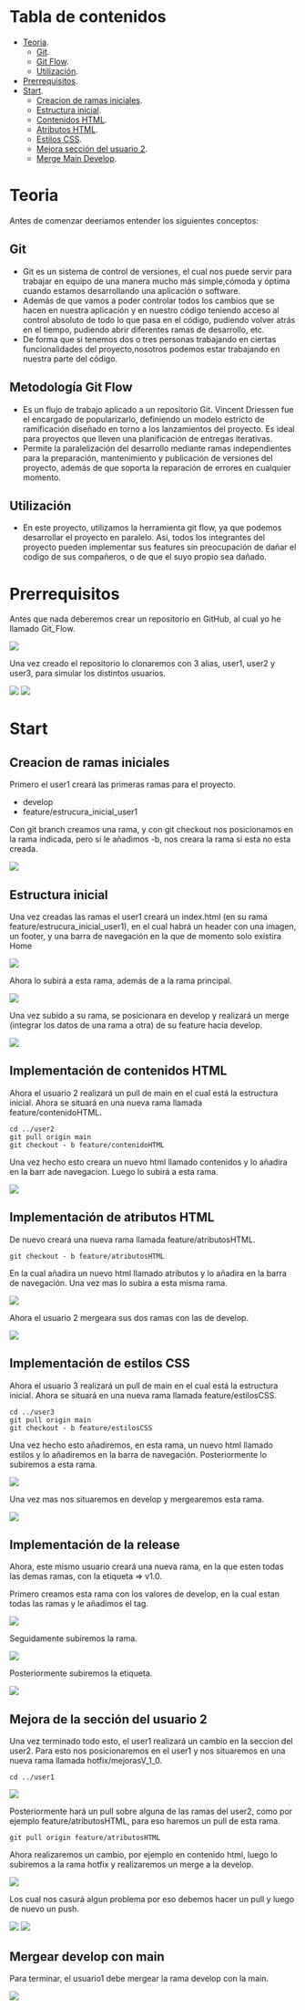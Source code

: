 # Tabla de contenidos
- [Teoria](#Teoria).
    - [Git](#Git).
    - [Git Flow](#Metodología-Git-Flow).
    - [Utilización](#Utilización).
- [Prerrequisitos](#Prerrequisitos).
- [Start](#Start).
    - [Creacion de ramas iniciales](#Creacion-de-ramas-iniciales).
    - [Estructura inicial](#Estructura-inicial).
    - [Contenidos HTML](#Implementación-de-contenidos-HTML).
    - [Atributos HTML](#Implementación-de-atributos-HTML).
    - [Estilos CSS](#Implementación-de-estilos-CSS).
    - [ Mejora sección del usuario 2](#Mejora-de-la-sección-del-usuario-2).
    - [Merge Main Develop](#Mergear-develop-con-main).

# Teoria
Antes de comenzar deeriamos entender los siguientes conceptos:

## Git

- Git es un sistema de control de versiones, el cual nos puede servir para trabajar en equipo de una manera mucho más simple,cómoda y óptima cuando estamos desarrollando una aplicación o software.
- Además de que vamos a poder controlar todos los cambios que se hacen en nuestra aplicación y en nuestro código teniendo acceso al control absoluto de todo lo que pasa en el código, pudiendo volver atrás en el tiempo, pudiendo abrir diferentes ramas de desarrollo, etc.
- De forma que si tenemos dos o tres personas trabajando en ciertas funcionalidades del proyecto,nosotros podemos estar trabajando en nuestra parte del código.

## Metodología Git Flow
- Es un flujo de trabajo aplicado a un repositorio Git. Vincent Driessen fue el encargado de popularizarlo, definiendo un modelo estricto de ramificación diseñado en torno a los lanzamientos del proyecto. Es ideal para proyectos que lleven una planificación de entregas iterativas. 
- Permite la paralelización del desarrollo mediante ramas independientes para la preparación, mantenimiento y publicación de versiones del proyecto, además de que soporta la reparación de errores en cualquier momento.

## Utilización
- En este proyecto, utilizamos la herramienta git flow, ya que podemos desarrollar el proyecto en paralelo. Así, todos los integrantes del proyecto pueden implementar sus features sin preocupación de dañar el codigo de sus compañeros, o de que el suyo propio sea dañado.

# Prerrequisitos
Antes que nada deberemos crear un repositorio en GitHub, al cual yo he llamado Git_Flow.

<img src="img/repo.png">

Una vez creado el repositorio lo clonaremos con 3 alias, user1, user2 y user3, para simular los distintos usuarios.

<img src="img/create_user.png">
<img src="img/users.png">

# Start
## Creacion de ramas iniciales
Primero el user1 creará las primeras ramas para el proyecto.
- develop
- feature/estrucura_inicial_user1

Con git branch creamos una rama, y con git checkout nos posicionamos en la rama indicada, pero si le añadimos -b, nos creara la rama si esta no esta creada. 

<img src="img/primeras_ramas.png">


## Estructura inicial
Una vez creadas las ramas el user1 creará un index.html (en su rama feature/estrucura_inicial_user1), en el cual habrá un header con una imagen, un footer, y una barra de navegación en la que de momento solo existira Home

<img src="img/principal.png">

Ahora lo subirá a esta rama, además de a la rama principal.

<img src="img/subida1.png">

Una vez subido a su rama, se posicionara en develop y realizará un merge (integrar los datos de una rama a otra) de su feature  hacia develop.

<img src="img/merge1.png">

## Implementación de contenidos HTML

Ahora el usuario 2 realizará un pull de main en el cual está la estructura inicial. Ahora se situará en una nueva rama llamada feature/contenidoHTML.

```
cd ../user2
git pull origin main
git checkout - b feature/contenidoHTML
```

Una vez hecho esto creara un nuevo html llamado contenidos y lo añadira en la barr ade navegacion. Luego lo subirá a esta rama.

<img src="img/push_contenidos.png">

## Implementación de atributos HTML

De nuevo creará una nueva rama llamada feature/atributosHTML.

```
git checkout - b feature/atributosHTML
```

En la cual añadira un nuevo html llamado atributos y lo añadira en la barra de navegación. Una vez mas lo subira a esta misma rama.

<img src="img/push_atributos.png">

Ahora el usuario 2 mergeara sus dos ramas con las de develop.

<img src="img/merge_contenidos_atributos.png">

## Implementación de estilos CSS

Ahora el usuario 3 realizará un pull de main en el cual está la estructura inicial. Ahora se situará en una nueva rama llamada feature/estilosCSS.

```
cd ../user3
git pull origin main
git checkout - b feature/estilosCSS
```

Una vez hecho esto añadiremos, en esta rama, un nuevo html llamado estilos y lo añadiremos en la barra de navegación. Posteriormente lo subiremos a esta rama.

<img src="img/push_estilos.png">

Una vez mas nos situaremos en develop y mergearemos esta rama.

<img src="img/merge_estilos.png">

## Implementación de la release

Ahora, este mismo usuario creará una nueva rama, en la que esten todas las demas ramas, con la etiqueta => v1.0.

Primero creamos esta rama con los valores de develop, en la cual estan todas las ramas y le añadimos el tag.

<img src="img/release.png">

Seguidamente subiremos la rama.

<img src="img/push_release.png">

Posteriormente subiremos la etiqueta.

<img src="img/push_tag.png">

## Mejora de la sección del usuario 2

Una vez terminado todo esto, el user1 realizará un cambio en la seccion del user2. Para esto nos posicionaremos en el user1 y nos situaremos en una nueva rama llamada hotfix/mejorasV_1_0.

```
cd ../user1
```
<img src="img/branch_hotfix.png">

Posteriormente hará un pull sobre alguna de las ramas del user2, como por ejemplo feature/atributosHTML, para eso haremos un pull de esta rama.

```
git pull origin feature/atributosHTML
```
Ahora realizaremos un cambio, por ejemplo en contenido html, luego lo subiremos a la rama hotfix y realizaremos un merge a la develop.

<img src="img/cambio.png">

Los cual nos casurá algun problema por eso debemos hacer un pull y luego de nuevo un push.

<img src="img/pull_cambio.png">
<img src="img/push_cambio.png">

## Mergear develop con main

Para terminar, el usuario1 debe mergear la rama develop con la main.

<img src="img/merge_main.png">



